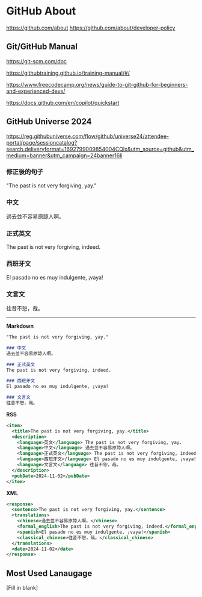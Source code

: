 # GitHub About

https://github.com/about
https://github.com/about/developer-policy

## Git/GitHub Manual
https://git-scm.com/doc

https://githubtraining.github.io/training-manual/#/

https://www.freecodecamp.org/news/guide-to-git-github-for-beginners-and-experienced-devs/

https://docs.github.com/en/copilot/quickstart

## GitHub Universe 2024
https://reg.githubuniverse.com/flow/github/universe24/attendee-portal/page/sessioncatalog?search.deliveryformat=1692799009854004CQlx&utm_source=github&utm_medium=banner&utm_campaign=24banner16li

### 修正後的句子
"The past is not very forgiving, yay."

### 中文
過去並不容易原諒人啊。

### 正式英文
The past is not very forgiving, indeed.

### 西班牙文
El pasado no es muy indulgente, ¡vaya!

### 文言文
往昔不恕，哉。

---

**Markdown**
```markdown
"The past is not very forgiving, yay."

### 中文
過去並不容易原諒人啊。

### 正式英文
The past is not very forgiving, indeed.

### 西班牙文
El pasado no es muy indulgente, ¡vaya!

### 文言文
往昔不恕，哉。
```

**RSS**
```xml
<item>
  <title>The past is not very forgiving, yay.</title>
  <description>
    <language>英文</language> The past is not very forgiving, yay.
    <language>中文</language> 過去並不容易原諒人啊。
    <language>正式英文</language> The past is not very forgiving, indeed.
    <language>西班牙文</language> El pasado no es muy indulgente, ¡vaya!
    <language>文言文</language> 往昔不恕，哉。
  </description>
  <pubDate>2024-11-02</pubDate>
</item>
```

**XML**
```xml
<response>
  <sentence>The past is not very forgiving, yay.</sentence>
  <translations>
    <chinese>過去並不容易原諒人啊。</chinese>
    <formal_english>The past is not very forgiving, indeed.</formal_english>
    <spanish>El pasado no es muy indulgente, ¡vaya!</spanish>
    <classical_chinese>往昔不恕，哉。</classical_chinese>
  </translations>
  <date>2024-11-02</date>
</response>
```

## Most Used Lanaugage

[Fill in blank]
